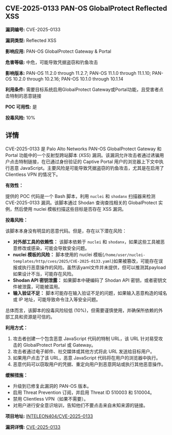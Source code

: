 ## CVE-2025-0133 PAN-OS GlobalProtect Reflected XSS

**漏洞编号:** CVE-2025-0133

**漏洞类型:** Reflected XSS

**影响应用:** PAN-OS GlobalProtect Gateway & Portal

**危害等级:** 中危，可能导致凭据盗窃和钓鱼攻击

**影响版本:** PAN-OS 11.2.0 through 11.2.7; PAN-OS 11.1.0 through 11.1.10; PAN-OS 10.2.0 through 10.2.16; PAN-OS 10.1.0 through 10.1.14

**利用条件:** 需要目标系统启用GlobalProtect Gateway或Portal功能，且受害者点击特制的恶意链接

**POC 可用性:** 是

**投毒风险:** 10%

## 详情

CVE-2025-0133 是 Palo Alto Networks PAN-OS GlobalProtect Gateway 和 Portal 功能中的一个反射型跨站脚本 (XSS) 漏洞。该漏洞允许攻击者通过诱骗用户点击特制链接，在已通过身份验证的 Captive Portal 用户的浏览器上下文中执行恶意 JavaScript。主要风险是可能导致凭据盗窃的钓鱼攻击，尤其是在启用了 Clientless VPN 的情况下。

**有效性：**

提供的 POC 代码是一个 Bash 脚本，利用 `nuclei` 和 `shodanx` 扫描器来检测 CVE-2025-0133 漏洞。该脚本通过 Shodan 查询查找相关的 GlobalProtect 实例，然后使用 nuclei 模板扫描这些目标是否存在 XSS 漏洞。

**投毒风险：**

该脚本本身没有明显的恶意代码。但是，存在以下潜在风险：

*   **对外部工具的依赖性：** 该脚本依赖于 `nuclei` 和 `shodanx`，如果这些工具被恶意修改或感染，可能会导致安全问题。
*   **nuclei 模板的风险：** 脚本使用的 nuclei 模板(`/home/user/nuclei-templates/http/cves/2025/CVE-2025-0133.yaml`)如果被篡改，可能存在误报或执行恶意操作的风险。虽然该yaml文件并未提供，但可以推测其payload如果设计不当，可能存在风险。
*   **Shodan API 密钥泄露：** 如果脚本中硬编码了 Shodan API 密钥，或者密钥文件被泄露，可能被滥用。
*   **输入验证不足：** 脚本可能存在输入验证不足的问题，如果输入恶意构造的域名或 IP 地址，可能导致命令注入等安全问题。

总体而言，该脚本的投毒风险较低 (10%)，但需要谨慎使用，并确保所依赖的外部工具和资源是可信的。

**利用方式：**

1.  攻击者创建一个包含恶意 JavaScript 代码的特制 URL，该 URL 针对易受攻击的 GlobalProtect Portal 或 Gateway。
2.  攻击者通过电子邮件、社交媒体或其他方式将此 URL 发送给目标用户。
3.  如果用户点击了该 URL，恶意 JavaScript 代码将在用户的浏览器中执行。
4.  恶意代码可以窃取用户的凭据、重定向用户到恶意网站或执行其他恶意操作。

**缓解措施：**

*   升级到已修复此漏洞的 PAN-OS 版本。
*   启用 Threat Prevention 订阅，并启用 Threat ID 510003 和 510004。
*   禁用 Clientless VPN（如果不需要）。
*   对用户进行安全意识培训，告知他们不要点击来自未知来源的链接。

**项目地址:** [INTELEON404/CVE-2025-0133](https://github.com/INTELEON404/CVE-2025-0133)

**漏洞详情:** [CVE-2025-0133](https://nvd.nist.gov/vuln/detail/CVE-2025-0133)